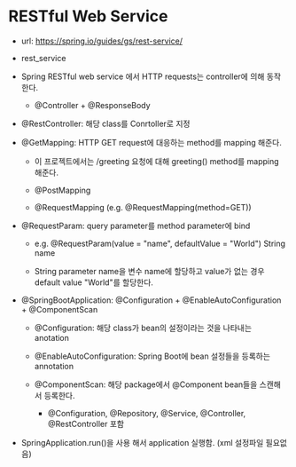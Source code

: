 # RESTful Web Service

- url: <https://spring.io/guides/gs/rest-service/>

- rest_service

- Spring RESTful web service 에서 HTTP requests는 controller에 의해 동작한다.

  - @Controller + @ResponseBody

- @RestController: 해당 class를 Conrtoller로 지정

- @GetMapping: HTTP GET request에 대응하는 method를 mapping 해준다.
  
  - 이 프로젝트에서는 /greeting 요청에 대해 greeting() method를 mapping 해준다.

  - @PostMapping

  - @RequestMapping (e.g. @RequestMapping(method=GET))

- @RequestParam: query parameter를 method parameter에 bind

  - e.g. @RequestParam(value = "name", defaultValue = "World") String name

  - String parameter name을 변수 name에 할당하고 value가 없는 경우 default value "World"를 할당한다.

- @SpringBootApplication: @Configuration + @EnableAutoConfiguration + @ComponentScan

  - @Configuration: 해당 class가 bean의 설정이라는 것을 나타내는 anotation

  - @EnableAutoConfiguration: Spring Boot에 bean 설정들을 등록하는 annotation

  - @ComponentScan: 해당 package에서 @Component bean들을 스캔해서 등록한다.

    - @Configuration, @Repository, @Service, @Controller, @RestController 포함

- SpringApplication.run()을 사용 해서 application 실행함. (xml 설정파일 필요없음)